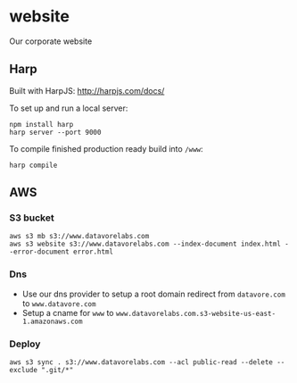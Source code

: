 # website
Our corporate website


## Harp

Built with HarpJS: http://harpjs.com/docs/

To set up and run a local server:
```
npm install harp
harp server --port 9000
```

To compile finished production ready build into `/www`: 
```
harp compile
```

## AWS

### S3 bucket
```
aws s3 mb s3://www.datavorelabs.com
aws s3 website s3://www.datavorelabs.com --index-document index.html --error-document error.html
```

### Dns
+ Use our dns provider to setup a root domain redirect from `datavore.com` to `www.datavore.com` 
+ Setup a cname for `www` to `www.datavorelabs.com.s3-website-us-east-1.amazonaws.com`

### Deploy
```
aws s3 sync . s3://www.datavorelabs.com --acl public-read --delete --exclude ".git/*"
```
